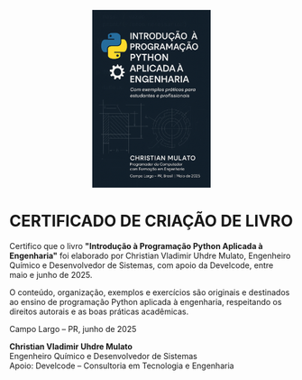 <p align="center">
  <img src="imagens/01_capa.png" alt="Capa do Livro" width="210"/>
</p>

# CERTIFICADO DE CRIAÇÃO DE LIVRO

Certifico que o livro **"Introdução à Programação Python Aplicada à Engenharia"** foi elaborado por Christian Vladimir Uhdre Mulato, Engenheiro Químico e Desenvolvedor de Sistemas, com apoio da Develcode, entre maio e junho de 2025.

O conteúdo, organização, exemplos e exercícios são originais e destinados ao ensino de programação Python aplicada à engenharia, respeitando os direitos autorais e as boas práticas acadêmicas.

Campo Largo – PR, junho de 2025

**Christian Vladimir Uhdre Mulato**  
Engenheiro Químico e Desenvolvedor de Sistemas  
Apoio: Develcode – Consultoria em Tecnologia e Engenharia